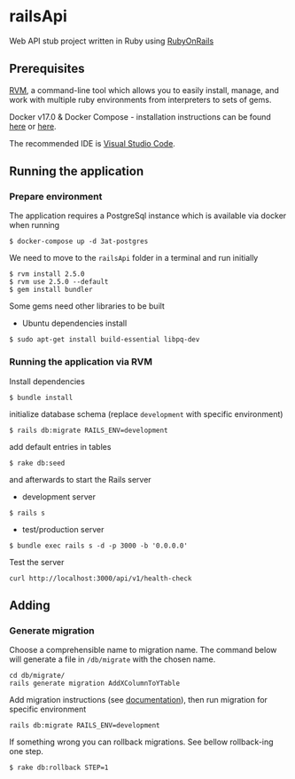 # railsApi

Web API stub project written in Ruby using [RubyOnRails](https://rubyonrails.org/)

## Prerequisites

[RVM](https://rvm.io/rvm/install), a command-line tool which allows you to easily install, manage, and work with multiple ruby environments from interpreters to sets of gems.

Docker v17.0 & Docker Compose - installation instructions can be found [here](https://docs.docker.com/install/) or [here](https://docs.docker.com/compose/install/).

The recommended IDE is [Visual Studio Code](https://code.visualstudio.com/).

## Running the application


### Prepare environment

The application requires a PostgreSql instance which is available via docker when running

```
$ docker-compose up -d 3at-postgres
```

We need to move to the `railsApi` folder in a terminal and run initially

```
$ rvm install 2.5.0
$ rvm use 2.5.0 --default
$ gem install bundler
```

Some gems need other libraries to be built
- Ubuntu dependencies install
```
$ sudo apt-get install build-essential libpq-dev
```

### Running the application via RVM

Install dependencies

```
$ bundle install
```
initialize database schema (replace `development` with specific environment)
```
$ rails db:migrate RAILS_ENV=development
```
add default entries in tables
```
$ rake db:seed
```

and afterwards to start the Rails server
- development server
```
$ rails s
```
- test/production server
```
$ bundle exec rails s -d -p 3000 -b '0.0.0.0'
```

Test the server
```
curl http://localhost:3000/api/v1/health-check
```


## Adding 

### Generate migration

Choose a comprehensible name to migration name. The command below will generate a file in `/db/migrate` with the chosen name.
```
cd db/migrate/
rails generate migration AddXColumnToYTable
```
Add migration instructions (see [documentation](https://api.rubyonrails.org/classes/ActiveRecord/Migration.html)), then run migration for specific environment
```
rails db:migrate RAILS_ENV=development
```
If something wrong you can rollback migrations. See bellow rollback-ing one step.
```
$ rake db:rollback STEP=1
```